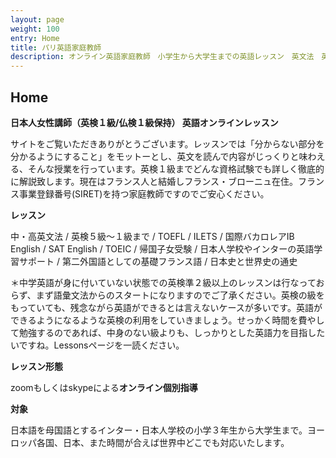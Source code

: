 ```yaml
---
layout: page
weight: 100
entry: Home
title: パリ英語家庭教師
description: オンライン英語家庭教師　小学生から大学生までの英語レッスン　英文法　英語エッセイ　英検　TOEFL　IB　SAT　IELTS　TOEIC　帰国子女受験など幅広く対応。フランス・パリだけでなくヨーロッパ各国、日本の生徒さんにもレッスンを提供しています。講師は日本人女性　英検1級　仏検1級保持。
---
```


## Home

**日本人女性講師（英検１級/仏検１級保持） 英語オンラインレッスン**

サイトをご覧いただきありがとうございます。レッスンでは「分からない部分を分かるようにすること」をモットーとし、英文を読んで内容がじっくりと味わえる、そんな授業を行っています。英検１級までどんな資格試験でも詳しく徹底的に解説致します。現在はフランス人と結婚しフランス・ブローニュ在住。フランス事業登録番号(SIRET)を持つ家庭教師ですのでご安心ください。

**レッスン**

中・高英文法 / 英検５級〜１級まで / TOEFL / ILETS / 国際バカロレアIB English / SAT English / TOEIC / 帰国子女受験 / 日本人学校やインターの英語学習サポート / 第二外国語としての基礎フランス語 / 日本史と世界史の通史　

＊中学英語が身に付いていない状態での英検準２級以上のレッスンは行なっておらず、まず語彙文法からのスタートになりますのでご了承ください。英検の級をもっていても、残念ながら英語ができるとは言えないケースが多いです。英語ができるようになるような英検の利用をしていきましょう。せっかく時間を費やして勉強するのであれば、中身のない級よりも、しっかりとした英語力を目指したいですね。Lessonsページを一読ください。

**レッスン形態**

zoomもしくはskypeによる**オンライン個別指導**

**対象**

日本語を母国語とするインター・日本人学校の小学３年生から大学生まで。ヨーロッパ各国、日本、また時間が合えば世界中どこでも対応いたします。


